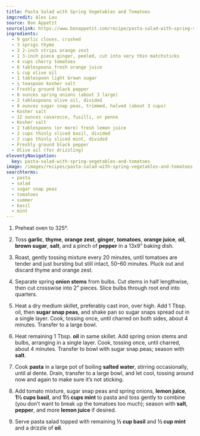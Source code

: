 ```yaml
---
title: Pasta Salad with Spring Vegetables and Tomatoes
imgcredit: Alex Lau
source: Bon Appetit
sourcelink: https://www.bonappetit.com/recipe/pasta-salad-with-spring-vegetables-and-tomatoes
ingredients:
  - 9 garlic cloves, crushed
  - 3 sprigs thyme
  - 3 2-inch strips orange zest
  - 1 3-inch piece ginger, peeled, cut into very thin matchsticks
  - 4 cups cherry tomatoes
  - 6 tablespoons fresh orange juice
  - ¼ cup olive oil
  - 1 tablespoon light brown sugar
  - ¼ teaspoon kosher salt
  - Freshly ground black pepper
  - 8 ounces spring onions (about 3 large)
  - 2 tablespoons olive oil, divided
  - 8 ounces sugar snap peas, trimmed, halved (about 3 cups)
  - Kosher salt
  - 12 ounces casarecce, fusilli, or penne
  - Kosher salt
  - 2 tablespoons (or more) fresh lemon juice
  - 2 cups thinly sliced basil, divided
  - 2 cups thinly sliced mint, divided
  - Freshly ground black pepper
  - Olive oil (for drizzling)
eleventyNavigation:
  key: pasta-salad-with-spring-vegetables-and-tomatoes
image: /images/recipes/pasta-salad-with-spring-vegetables-and-tomatoes.jpg
searchterms:
  - pasta
  - salad
  - sugar snap peas
  - tomatoes
  - summer
  - basil
  - mint
---
```


1. Preheat oven to 325°.

2. Toss **garlic**, **thyme**, **orange zest**, **ginger**, **tomatoes**, **orange juice**, **oil**, **brown sugar**, **salt**, and a pinch of **pepper** in a 13x9” baking dish.

3. Roast, gently tossing mixture every 20 minutes, until tomatoes are tender and just bursting but still intact, 50–60 minutes. Pluck out and discard thyme and orange zest.

4. Separate spring **onion stems** from bulbs. Cut stems in half lengthwise, then cut crosswise into 2” pieces. Slice bulbs through root end into quarters.

5. Heat a dry medium skillet, preferably cast iron, over high. Add 1 Tbsp. oil, then **sugar snap peas**, and shake pan so sugar snaps spread out in a single layer. Cook, tossing once, until charred on both sides, about 4 minutes. Transfer to a large bowl.

6. Heat remaining 1 Tbsp. **oil** in same skillet. Add spring onion stems and bulbs, arranging in a single layer. Cook, tossing once, until charred, about 4 minutes. Transfer to bowl with sugar snap peas; season with **salt**.

7. Cook **pasta** in a large pot of boiling **salted water**, stirring occasionally, until al dente. Drain, transfer to a large bowl, and let cool, tossing around now and again to make sure it’s not sticking.

8. Add tomato mixture, sugar snap peas and spring onions, **lemon juice**, **1½ cups basil**, and **1½ cups mint** to pasta and toss gently to combine (you don’t want to break up the tomatoes too much); season with **salt**, **pepper**, and more **lemon juice** if desired.

9. Serve pasta salad topped with remaining **½ cup basil** and **½ cup mint** and a drizzle of **oil**.

